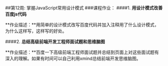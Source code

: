 ##第12周: 掌握JavaScript常用设计模式
###课程作业：
####1. **用设计模式改善百度js代码**

  **作业描述：**用简单的设计模式改写百度代码并加入注释用了什么设计模式，为什么这样写，这样写的好处。

####2. **总结高级前端开发工程师面试题和思维脑图**

  **作业描述：**百度一下高级前端工程师面试题并总结到页面上对这些面试题有深入的理解。如果有时间可以自己利用xmind总结前端开发思维脑图。
